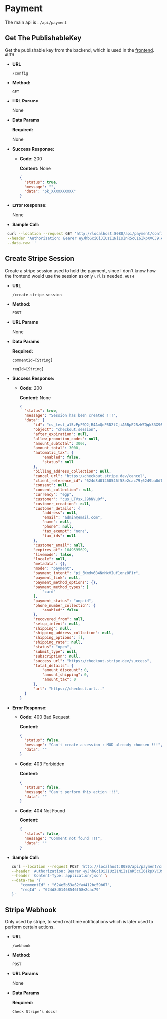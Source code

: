 # Payment 

The main api is : ```/api/payment```

## Get The PublishableKey

Get the publishable key from the backend, which is used in the [frontend](https://stripe.com/docs/keys). ```AUTH```

* **URL**

  ```/config```

* **Method:**

  `GET`
  
*  **URL Params**

    None

* **Data Params**

    **Required:**

    None

* **Success Response:**

  * **Code:** 200 <br />

    **Content:** None
    ```json
    {
      "status": true,
      "message": "",
      "data": "pk_XXXXXXXXXX"
    }
* **Error Response:**

    None
* **Sample Call:**

 ```bash
  curl --location --request GET 'http://localhost:8080/api/payment/config' \
  --header 'Authorization: Bearer eyJhbGciOiJIUzI1NiIsInR5cCI6IkpXVCJ9.eyJfaWQiOiI2MjQ1MmU4NGJiYjEzZWE4YzNhNDFmYzkiLCJpYXQiOjE2NDkyNDg1Mzl9.rJNrqM64HORD4zPyuWetcg9LV9xuwLlzj0yP67vTHIM' \
  --data-raw ''
  ```
## Create Stripe Session

Create a stripe session used to hold the payment, since I don't know how the frontend would use the session as only ```url``` is needed. ```AUTH```

* **URL**

  ```/create-stripe-session```

* **Method:**

  `POST`
  
*  **URL Params**

    None

* **Data Params**

    **Required:**

    ```commentId=[String]```

    ```reqId=[String]```

* **Success Response:**

  * **Code:** 200 <br />

    **Content:** None
    ```json
    {
      "status": true,
      "message": "Session has been created !!!",
      "data": {
          "id": "cs_test_a15zPpF0Q2jR4AmQnP5DZtCjiA6BpE25zWZQqk33X964a3XTUisY5X65bs",
          "object": "checkout.session",
          "after_expiration": null,
          "allow_promotion_codes": null,
          "amount_subtotal": 3000,
          "amount_total": 3000,
          "automatic_tax": {
              "enabled": false,
              "status": null
          },
          "billing_address_collection": null,
          "cancel_url": "https://checkout.stripe.dev/cancel",
          "client_reference_id": "624d8d01468546f58e2cac79;6249ba0d7572a1812a68f6f3",
          "consent": null,
          "consent_collection": null,
          "currency": "egp",
          "customer": "cus_LTVsxuJ9bNVu0f",
          "customer_creation": null,
          "customer_details": {
              "address": null,
              "email": "admin@email.com",
              "name": null,
              "phone": null,
              "tax_exempt": "none",
              "tax_ids": null
          },
          "customer_email": null,
          "expires_at": 1649595699,
          "livemode": false,
          "locale": null,
          "metadata": {},
          "mode": "payment",
          "payment_intent": "pi_3Kmdv6B4NnMxVIuf1onz8P1r",
          "payment_link": null,
          "payment_method_options": {},
          "payment_method_types": [
              "card"
          ],
          "payment_status": "unpaid",
          "phone_number_collection": {
              "enabled": false
          },
          "recovered_from": null,
          "setup_intent": null,
          "shipping": null,
          "shipping_address_collection": null,
          "shipping_options": [],
          "shipping_rate": null,
          "status": "open",
          "submit_type": null,
          "subscription": null,
          "success_url": "https://checkout.stripe.dev/success",
          "total_details": {
              "amount_discount": 0,
              "amount_shipping": 0,
              "amount_tax": 0
          },
          "url": "https://checkout.url..."
      }
    }
* **Error Response:**

  * **Code:** 400 Bad Request<br />

    **Content:**     

    ```json
    {
      "status": false,
      "message": "Can't create a session : MOD already choosen !!!",
      "data": ""
    }
  * **Code:** 403 Forbidden<br />

    **Content:**     

    ```json
    {
      "status": false,
      "message": "Can't perform this action !!!",
      "data": ""
    }
  * **Code:** 404 Not Found<br />

    **Content:**     

    ```json
    {
      "status": false,
      "message": "Comment not found !!!",
      "data": ""
    }
* **Sample Call:**

 ```bash
    curl --location --request POST 'http://localhost:8080/api/payment/create-stripe-session' \
    --header 'Authorization: Bearer eyJhbGciOiJIUzI1NiIsInR5cCI6IkpXVCJ9.eyJfaWQiOiI2MjQ1MmU4NGJiYjEzZWE4YzNhNDFmYzkiLCJpYXQiOjE2NDkyNDg1Mzl9.rJNrqM64HORD4zPyuWetcg9LV9xuwLlzj0yP67vTHIM' \
    --header 'Content-Type: application/json' \
    --data-raw '{
        "commentId" : "624e5b53a62fa0412bc59b67",
        "reqId" : "624d8d01468546f58e2cac79"
    }'
 ```

## Stripe Webhook

Only used by stripe, to send real time notifications which is later used to perform certain actions.

* **URL**

  ```/webhook```

* **Method:**

  `POST`
  
*  **URL Params**

    None

* **Data Params**

    **Required:**

      Check Stripe's docs!

